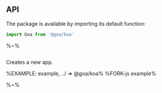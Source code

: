 ## API

The package is available by importing its default function:

```js
import Goa from '@goa/koa'
```

%~%

```## constructor => Goa
```

Creates a new app.

%EXAMPLE: example, ../ => @goa/koa%
%FORK-js example%

%~%